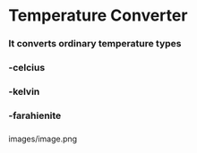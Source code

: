 # Temperature Converter
### It converts ordinary temperature types 
### -celcius
### -kelvin
### -farahienite
###
images/image.png
